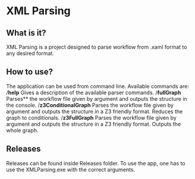 # XML Parsing

## What is it?
XML Parsing is a project designed to parse workflow from .xaml format to any desired format.

## How to use?
The application can be used from command line.
Available commands are:
\/**help**
        Gives a description of the available parser commands.
\/**fullGraph** <worflow-file-path>
        Parses** the workflow file given by argument and outputs the structure in the console.
\/**z3ConditionalGraph** <workflow-file-path>
        Parses the workflow file given by argument and outputs the structure in a Z3 friendly format. Reduces the graph to conditionals.
\/**z3FullGraph** <workflow-file-path>
        Parses the workflow file given by argument and outputs the structure in a Z3 friendly format. Outputs the whole graph.

## Releases
Releases can be found inside Releases folder. To use the app, one has to use the XMLParsing.exe with the correct arguments.